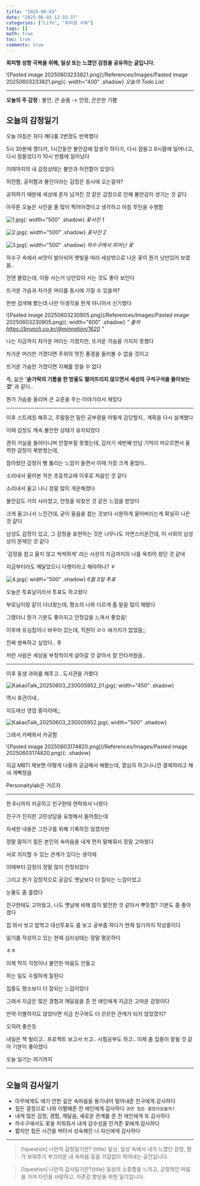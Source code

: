 ```yaml
---
title: "2025-06-03"
date: "2025-06-03 12:32:37"
categories: ["Life", "회피형 극복"]
tags: []
math: true
toc: true
comments: true
---
```


**회피형 성항 극복을 위해, 일상 또는 느꼈던 감정을 공유하는 글입니다.**

![Pasted image 20250603233821.png](/References/Images/Pasted image 20250603233821.png){: width="400" .shadow}
_오늘의 Todo List_

---

**오늘의 주 감정** : 불안, 큰 슬픔 -> 안정, 은은한 기쁨

## 오늘의 감정일기

오늘 아침은 자다 깨다를 2번정도 반복했다

5시 30분에 깼다가, 1시간동안 불안감에 잡생각 하다가, 다시 잠들고 8시쯤에 일어나고, 다시 잠들었다가 10시 반쯤에 일어났다

이때까지의 내 감정상태는 불안과 허전함이 있었다

허전함, 공허함과 불안이라는 감정은 동시에 오는걸까?

공허하기 때문에 세상에 혼자 남겨진 것 같은 감정으로 인해 불안감이 생기는 것 같다

아무튼 오늘은 사진을 좀 많이 찍어야겠다고 생각하고 아침 루틴을 수행함

![1.jpg](/References/Images/1.jpg){: width="500" .shadow}
_꽃사진 1_

![2.jpg](/References/Images/2.jpg){: width="500" .shadow}
_꽃사진 2_

![3.jpg](/References/Images/3.jpg){: width="500" .shadow}
_하수구에서 피어난 꽃_

하수구 속에서 씨앗이 발아되어 햇빛을 따라 세상밖으로 나온 꽃이 뭔가 낭만있어 보였음.. 

전엔 몰랐는데, 이왕 사는거 낭만있이 사는 것도 좋아 보인다

뜨거운 가슴과 차가운 머리를 동시에 가질 수 있을까?

한번 검색해 봤는데 나만 이생각을 한게 아니어서 신기했다

![Pasted image 20250603230905.png](/References/Images/Pasted image 20250603230905.png){: width="600" .shadow}
_" 출처 <https://brunch.co.kr/@minnation/1620> "_

나는 지금까지 차가운 머리는 가졌지만, 뜨거운 가슴을 가지지 못했다

차가운 머리만 가졌다면 주위의 멋진 풍경을 둘러볼 수 없을 것이고

뜨거운 가슴만 가졌다면 지혜를 얻을 수 없다

즉, 삶은 **'숟가락의 기름을 한 방울도 떨어뜨리지 않으면서 세상의 구석구석을 돌아보는 것'** 과 같다.. 

뭔가 가슴을 울리며 큰 교훈을 주는 이야기라서 재밌다

---

이후 스트레칭 해주고, 주말동안 밀린 공부량을 어떻게 감당할지.. 계획을 다시 설계했다

이때 감정도 계속 불안한 상태가 유지되었다

괜히 거실을 돌아다니며 안절부절 못했는데, 갑자기 세번째 만남 기억이 떠오르면서 울컥한 감정이 북받쳤는데,

참아왔던 감정이 뻥 뚫리는 느낌이 들면서 이때 가장 크게 울었다..

소리내서 울어본 적은 초등학교때 이후로 처음인 것 같다

소리내서 울고 나니 정말 많이 개운해졌다

불안감도 거의 사라졌고, 안정을 되찾은 것 같은 느낌을 받았다

크게 울고나서 느낀건데, 굳이 울음을 참는 것보다 시원하게 울어버리는게 확실히 나은 것 같다

남성도 감정이 있고, 그 감정을 표현하는 것은 너무나도 자연스러운건데, 이 사회의 남성상이 문제인 것 같다 

'감정을 참고 울지 않고 씩씩하게' 라는 사상이 지금까지의 나를 옥죄어 왔던 것 같네

지금부터라도 깨달았으니 다행이라고 해야하나? ㅎ

![4.jpg](/References/Images/4.jpg){: width="500" .shadow}
_6월 3일 투표_

오늘은 투표날이라서 투표도 하고왔다

부모님이랑 같이 다녀왔는데, 평소의 나와 다르게 좀 말을 많이 해봤다

그랬더니 뭔가 기분도 좋아지고 안정감을 느껴서 좋았음!

이후에 유심칩이나 바꾸러 갔는데, 직원이 ㄹㅇ 싸가지가 없었음;;

진짜 쌍욕하고 싶었다.. 후

저런 사람은 세상을 부정적이게 살아갈 것 같아서 참 안타까웠음..

---

이후 동생 과외를 해주고.. 도서관을 가봤다

![KakaoTalk_20250603_230005952_01.jpg](/References/Images/KakaoTalk_20250603_230005952_01.jpg){: width="450" .shadow}

역시 휴관이네..

지도에선 영업 중이라매;;

![KakaoTalk_20250603_230005952.jpg](/References/Images/KakaoTalk_20250603_230005952.jpg){: width="500" .shadow}

그래서 카페와서 카공함

![Pasted image 20250603174820.png](/References/Images/Pasted image 20250603174820.png){: .shadow}

지금 MBTI 재보면 어떻게 나올까 궁금해서 해봤는데, 열심히 하고나니깐 결제하라고 해서 개빡쳤음

Personaltylab은 거르자

---

한 8시까지 카공하고 친구한테 연락와서 나왔다

친구가 진지한 고민상담을 요청해서 들어줬는데

자세한 내용은 그친구를 위해 기록하진 않겠지만

정말 말하기 힘든 본인의 속마음을 내게 먼저 말해줘서 정말 고마웠다

서로 의지할 수 있는 관계가 있다는 생각에

이때부터 감정이 정말 많이 안정되었다

그리고 뭔가 감정적으로 공감도 옛날보다 더 잘되는 느낌이었고

눈물도 좀 흘렸다

친구한테도 고마웠고, 나도 옛날에 비해 많이 발전한 것 같아서 뿌듯함? 기분도 좀 좋아졌다

집 와서 씻고 밥먹고 대선투표도 좀 보고 공부좀 하다가 현재 일기까지 작성중이다

일기를 작성하고 있는 현재 심리상태는 정말 평온하다

ㅎㅎ

이제 딱히 걱정이나 불안한 마음도 안들고

하는 일도 수월하게 잘된다

집중도 평소보다 더 잘되는 느낌이었다

그래서 지금은 많은 경험과 깨달음을 준 전 애인에게 지금은 고마운 감정이다

만약 이별하지도 않았다면 지금 친구와도 더 끈끈한 관계가 되지 않았겠지?

오히려 좋은듯

내일은 책 빌리고.. 프로젝트 보고서 쓰고.. 시험공부도 하고.. 이제 좀 집중이 잘될 것 같아 기분이 좋아졌다

오늘 일기는 여기까지

---
## 오늘의 감사일기

- 아무에게도 애기 안한 깊은 속마음을 용기내어 털어내준 친구에게 감사하다
- 힘든 결정으로 나와 이별해준 전 애인에게 감사하다 `과연 힘든 결정이었을까?`
- 내게 많은 감정, 경험, 깨달음, 새로운 관계를 준 전 애인에게 또 감사하다
- 하수구에서도 꽃을 피워줘서 내게 감수성을 안겨준 꽃에게 감사하다
- 짧지만 힘든 시간을 버텨서 성숙해진 나 자신에게 감사하다

---

> [!question] 나만의 감정일기란? {title}
> 일상, 일상 속에서 내가 느꼈던 감정, 뭔가 보여주기 부끄러운 내 속마음 등을 가감없이 적어내는 공간입니다.

> [!question] 나만의 감사일기란?{title}
> 일상의 소중함을 느끼고, 긍정적인 마음을 가져 타인을 사랑하고, 자존감 향상을 위한 일기입니다.